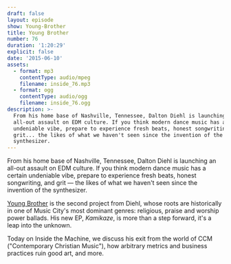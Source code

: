 ```yaml
---
draft: false
layout: episode
show: Young-Brother
title: Young Brother
number: 76
duration: '1:20:29'
explicit: false
date: '2015-06-10'
assets:
  - format: mp3
    contentType: audio/mpeg
    filename: inside_76.mp3
  - format: ogg
    contentType: audio/ogg
    filename: inside_76.ogg
description: >-
  From his home base of Nashville, Tennessee, Dalton Diehl is launching an
  all-out assault on EDM culture. If you think modern dance music has a certain
  undeniable vibe, prepare to experience fresh beats, honest songwriting, and
  grit... the likes of what we haven't seen since the invention of the
  synthesizer.
---
```

From his home base of Nashville, Tennessee, Dalton Diehl is launching an all-out assault on EDM culture. If you think modern dance music has a certain undeniable vibe, prepare to experience fresh beats, honest songwriting, and grit &mdash; the likes of what we haven't seen since the invention of the synthesizer.

[Young Brother](http://youngbrothermusic.com) is the second project from Diehl, whose roots are historically in one of Music City's most dominant genres: religious, praise and worship power ballads. His new EP, *Kamikaze*, is more than a step forward, it's a leap into the unknown.

Today on Inside the Machine, we discuss his exit from the world of CCM ("Contemporary Christian Music"), how arbitrary metrics and business practices ruin good art, and more.